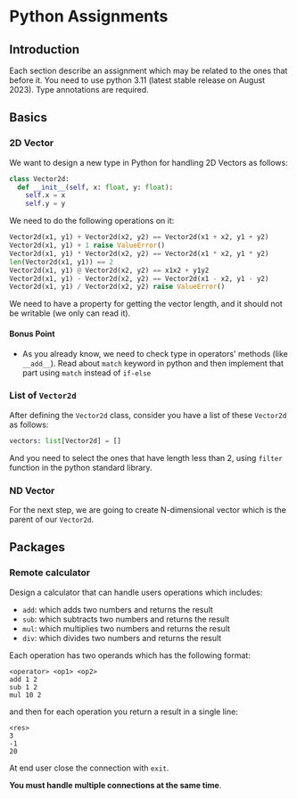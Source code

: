 # Python Assignments

## Introduction

Each section describe an assignment which may be related to the ones that before it.
You need to use python 3.11 (latest stable release on August 2023). Type annotations are required.

## Basics

### 2D Vector

We want to design a new type in Python for handling 2D Vectors as follows:

```python
class Vector2d:
  def __init__(self, x: float, y: float):
    self.x = x
    self.y = y
```

We need to do the following operations on it:

```python
Vector2d(x1, y1) + Vector2d(x2, y2) == Vector2d(x1 + x2, y1 + y2)
Vector2d(x1, y1) + 1 raise ValueError()
Vector2d(x1, y1) * Vector2d(x2, y2) == Vector2d(x1 * x2, y1 * y2)
len(Vector2d(x1, y1)) == 2
Vector2d(x1, y1) @ Vector2d(x2, y2) == x1x2 + y1y2
Vector2d(x1, y1) - Vector2d(x2, y2) == Vector2d(x1 - x2, y1 - y2)
Vector2d(x1, y1) / Vector2d(x2, y2) raise ValueError()
```

We need to have a property for getting the vector length, and it should not be writable (we only can read it).

#### Bonus Point

- As you already know, we need to check type in operators' methods (like `__add__`). Read about `match` keyword in python and then implement that part
  using `match` instead of `if-else`

### List of `Vector2d`

After defining the `Vector2d` class, consider you have a list of these `Vector2d` as follows:

```python
vectors: list[Vector2d] = []
```

And you need to select the ones that have length less than 2, using `filter` function in the python standard library.

### ND Vector

For the next step, we are going to create N-dimensional vector which is the parent
of our `Vector2d`.

## Packages

### Remote calculator

Design a calculator that can handle users operations which includes:

- `add`: which adds two numbers and returns the result
- `sub`: which subtracts two numbers and returns the result
- `mul`: which multiplies two numbers and returns the result
- `div`: which divides two numbers and returns the result

Each operation has two operands which has the following format:

```
<operator> <op1> <op2>
add 1 2
sub 1 2
mul 10 2
```

and then for each operation you return a result in a single line:

```
<res>
3
-1
20
```

At end user close the connection with `exit`.

**You must handle multiple connections at the same time**.
